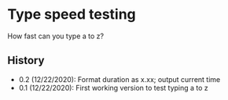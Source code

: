# Type speed testing

How fast can you type a to z?

## History

- 0.2 (12/22/2020): Format duration as x.xx; output current time
- 0.1 (12/22/2020): First working version to test typing a to z
